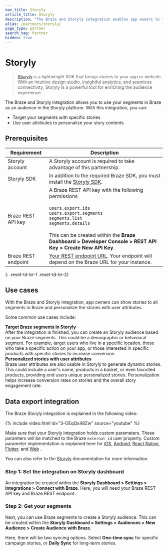 ```yaml
---
nav_title: Storyly
article_title: Storyly
description: "The Braze and Storyly integration enables app owners to target their segments and feed Braze with more first-party data."
alias: /partners/storyly/
page_type: partner
search_tag: Partner
hidden: true
---
```


# Storyly

> [Storyly](https://www.storyly.io/) is a lightweight SDK that brings stories to your app or website. With an intuitive design studio, insightful analytics, and seamless connectivity, Storyly is a powerful tool for enriching the audience experience. 

The Braze and Storyly integration allows you to use your segments in Braze as an audience in the Storyly platform. With this integration, you can:
- Target your segments with specific stories
- Use user attributes to personalize your story contents

## Prerequisites

| Requirement | Description |
| ----------- | ----------- |
| Storyly account | A Storyly account is required to take advantage of this partnership. |
| Storyly SDK | In addition to the required Braze SDK, you must install the [Storyly SDK](https://integration.storyly.io/). |
| Braze REST API key | A Braze REST API key with the following permissions <br><br> `users.export.ids`<br> `users.export.segments`<br> `segments.list`<br> `segments.details` <br><br> This can be created within the **Braze Dashboard > Developer Console > REST API Key > Create New API Key**. |
| Braze REST endpoint | [Your REST endpoint URL][1]. Your endpoint will depend on the Braze URL for your instance. |
{: .reset-td-br-1 .reset-td-br-2}

## Use cases

With the Braze and Storyly integration, app owners can show stories to all segments in Braze and personalize the stories with user attributes.

Some common use cases include:

__Target Braze segments in Storyly__<br>After the integration is finished, you can create an Storyly audience based on your Braze segments. This could be a demographic or behavioral segment. For example, target users who live in a specific location, those who take a specific action on your app, or those interested in specific products with specific stories to increase conversion.<br>
__Personalized stories with user attributes__<br>Braze user attributes are also usable in Storyly to generate dynamic stories. This could include a user's name, products in a basket, or even favorited products, providing end users unique personalized stories. Personalization helps increase conversion rates on stories and the overall story engagement rate.

## Data export integration

The Braze Storyly integration is explained in the following video:

{% include video.html id="3-OEqQs48Zw" source="youtube" %}

Make sure that your Storyly integration holds custom parameters. These paramters will be matched to the Braze `external id` user property. Custom parameter implementation is explained here for [iOS](https://integration.storyly.io/ios/personalization-customaudience.html), [Android](https://integration.storyly.io/android/personalization-customaudience.html), [React Native](https://integration.storyly.io/react-native/personalization-customaudience.html), [Flutter](https://integration.storyly.io/flutter/personalization-customaudience.html), and [Web](https://integration.storyly.io/web/personalization-customaudience.html) .

You can also refer to the [Storyly](https://help.storyly.io/en/articles/6354805-connect-your-braze-audiences-with-storyly) documentation for more information.

### Step 1: Set the integration on Storyly dashboard

An integration be created within the **Storyly Dashboard > Settings > Integrations > Connect with Braze**. Here, you will need your Braze REST API key and Braze REST endpoint. 

### Step 2: Get your segments 

Next, you can use Braze segments to create a Storyly audience. This can be created within the **Storyly Dashboard > Settings > Audiences > New Audience > Create Audience with Braze**.

Here, there will be two syncing options. Select **One-time sync** for specific campaign stories, or **Daily Sync** for long-term stories.

[1]: {{site.baseurl}}/developer_guide/rest_api/basics/#endpoints